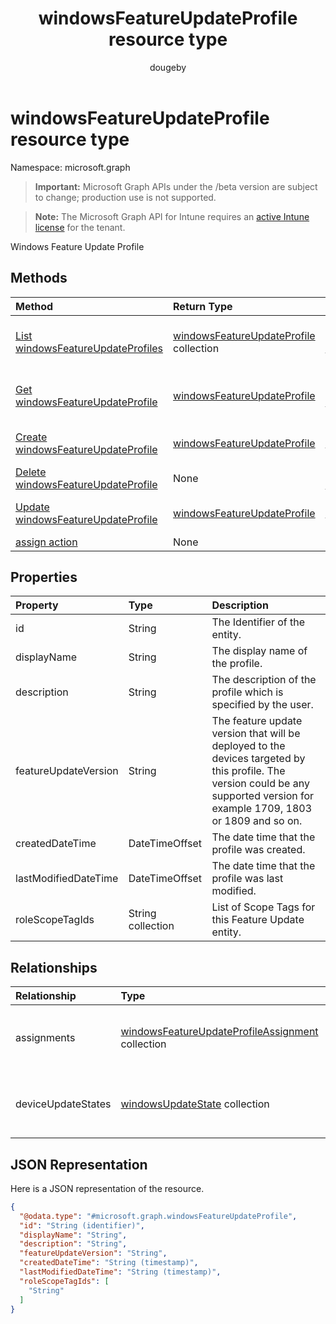 ﻿---
title: "windowsFeatureUpdateProfile resource type"
description: "Windows Feature Update Profile"
author: "dougeby"
localization_priority: Normal
ms.prod: "intune"
doc_type: resourcePageType
---

# windowsFeatureUpdateProfile resource type

Namespace: microsoft.graph

> **Important:** Microsoft Graph APIs under the /beta version are subject to change; production use is not supported.

> **Note:** The Microsoft Graph API for Intune requires an [active Intune license](https://go.microsoft.com/fwlink/?linkid=839381) for the tenant.

Windows Feature Update Profile

## Methods

| Method                                                                                                   | Return Type                                                                                                 | Description                                                                                                                                        |
| :------------------------------------------------------------------------------------------------------- | :---------------------------------------------------------------------------------------------------------- | :------------------------------------------------------------------------------------------------------------------------------------------------- |
| [List windowsFeatureUpdateProfiles](../api/intune-softwareupdate-windowsfeatureupdateprofile-list.md)    | [windowsFeatureUpdateProfile](../resources/intune-softwareupdate-windowsfeatureupdateprofile.md) collection | List properties and relationships of the [windowsFeatureUpdateProfile](../resources/intune-softwareupdate-windowsfeatureupdateprofile.md) objects. |
| [Get windowsFeatureUpdateProfile](../api/intune-softwareupdate-windowsfeatureupdateprofile-get.md)       | [windowsFeatureUpdateProfile](../resources/intune-softwareupdate-windowsfeatureupdateprofile.md)            | Read properties and relationships of the [windowsFeatureUpdateProfile](../resources/intune-softwareupdate-windowsfeatureupdateprofile.md) object.  |
| [Create windowsFeatureUpdateProfile](../api/intune-softwareupdate-windowsfeatureupdateprofile-create.md) | [windowsFeatureUpdateProfile](../resources/intune-softwareupdate-windowsfeatureupdateprofile.md)            | Create a new [windowsFeatureUpdateProfile](../resources/intune-softwareupdate-windowsfeatureupdateprofile.md) object.                              |
| [Delete windowsFeatureUpdateProfile](../api/intune-softwareupdate-windowsfeatureupdateprofile-delete.md) | None                                                                                                        | Deletes a [windowsFeatureUpdateProfile](../resources/intune-softwareupdate-windowsfeatureupdateprofile.md).                                        |
| [Update windowsFeatureUpdateProfile](../api/intune-softwareupdate-windowsfeatureupdateprofile-update.md) | [windowsFeatureUpdateProfile](../resources/intune-softwareupdate-windowsfeatureupdateprofile.md)            | Update the properties of a [windowsFeatureUpdateProfile](../resources/intune-softwareupdate-windowsfeatureupdateprofile.md) object.                |
| [assign action](../api/intune-softwareupdate-windowsfeatureupdateprofile-assign.md)                      | None                                                                                                        | Not yet documented                                                                                                                                 |

## Properties

| Property             | Type              | Description                                                                                                                                                                    |
| :------------------- | :---------------- | :----------------------------------------------------------------------------------------------------------------------------------------------------------------------------- |
| id                   | String            | The Identifier of the entity.                                                                                                                                                  |
| displayName          | String            | The display name of the profile.                                                                                                                                               |
| description          | String            | The description of the profile which is specified by the user.                                                                                                                 |
| featureUpdateVersion | String            | The feature update version that will be deployed to the devices targeted by this profile. The version could be any supported version for example 1709, 1803 or 1809 and so on. |
| createdDateTime      | DateTimeOffset    | The date time that the profile was created.                                                                                                                                    |
| lastModifiedDateTime | DateTimeOffset    | The date time that the profile was last modified.                                                                                                                              |
| roleScopeTagIds      | String collection | List of Scope Tags for this Feature Update entity.                                                                                                                             |

## Relationships

| Relationship       | Type                                                                                                                            | Description                                        |
| :----------------- | :------------------------------------------------------------------------------------------------------------------------------ | :------------------------------------------------- |
| assignments        | [windowsFeatureUpdateProfileAssignment](../resources/intune-softwareupdate-windowsfeatureupdateprofileassignment.md) collection | The list of group assignments of the profile.      |
| deviceUpdateStates | [windowsUpdateState](../resources/intune-shared-windowsupdatestate.md) collection                                               | The list of device states this profile targeted to |

## JSON Representation

Here is a JSON representation of the resource.

<!-- {
  "blockType": "resource",
  "keyProperty": "id",
  "@odata.type": "microsoft.graph.windowsFeatureUpdateProfile"
}
-->

```json
{
  "@odata.type": "#microsoft.graph.windowsFeatureUpdateProfile",
  "id": "String (identifier)",
  "displayName": "String",
  "description": "String",
  "featureUpdateVersion": "String",
  "createdDateTime": "String (timestamp)",
  "lastModifiedDateTime": "String (timestamp)",
  "roleScopeTagIds": [
    "String"
  ]
}
```
